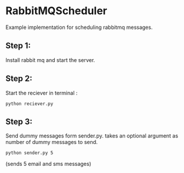 # RabbitMQScheduler
Example implementation for scheduling rabbitmq messages. 

## Step 1:
Install rabbit mq and start the server. 

## Step 2:
Start the reciever in terminal : 

`python reciever.py` 

## Step 3:
Send dummy messages form sender.py. takes an optional argument as number of dummy messages to send.  

`python sender.py 5` 

(sends 5 email and sms messages)


